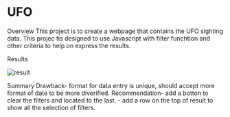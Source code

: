 # UFO

Overview
This project is to create a webpage that contains the UFO sighting data. This projec tis designed to use Javascript with filter funchtion and other criteria to help on express the results.

Results

![result](https://user-images.githubusercontent.com/94014863/152712114-0509557b-bcf9-4db5-acba-24dde867d488.PNG)


Summary
Drawback- format for data entry is unique, should accept more format of date to be more diverified.
Recommendation- add a botton to clear the filters and located to the last.
              - add a row on the top of result to show all the selection of filters.
